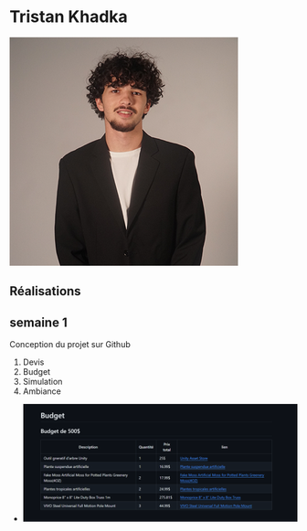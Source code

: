 # Tristan Khadka

 ![Tristan](medias/tristan.png)

 ## Réalisations

## semaine 1
Conception du projet sur Github 

1. Devis
2. Budget
3. Simulation
4. Ambiance

* ![S1 Développement du concept](./Assets/Images/Realisation/Capture.PNG)
